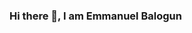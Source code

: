 ### Hi there 👋, I am Emmanuel Balogun

<!--
**emmywritescode/emmywritescode** is a ✨ _special_ ✨ repository because its `README.md` (this file) appears on your GitHub profile.

Here are some ideas to get you started:

- 🔭 I’m currently working on a portfolio project to showcase my skills as a Data Analyst.
- 🌱 I’m currently learning Data Wrangling with SQL.
- 👯 I’m looking to collaborate on group projects and work with non-profits.
- 🤔 I’m looking for help with analyzing data with Python and R.
- 💬 Ask me about Data Analysis, Excel, PowerBI, SQL and Tableau.
- 📫 How to reach me: https://www.linkedin.com/in/e-balogun and https://www.twitter.com/justadedeji
- 😄 Pronouns: He and Him
- ⚡ Fun fact: Setting SMART goals can significantly increase your chances of achieving them. Set a SMART goal today!
-->
